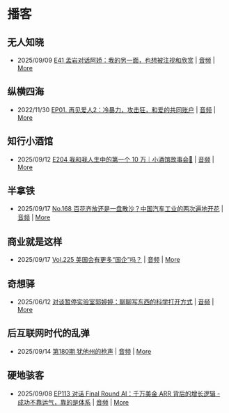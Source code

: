 # 播客

## 无人知晓
- 2025/09/09 [E41 孟岩对话阿娇：我的另一面，也想被注视和欣赏](https://www.xiaoyuzhoufm.com/episode/68bfcc2c9eb4a49300876f19) | [音频](https://dts-api.xiaoyuzhoufm.com/track/611719d3cb0b82e1df0ad29e/68bfcc2c9eb4a49300876f19/media.xyzcdn.net/611719d3cb0b82e1df0ad29e/lnDBqwDZpOI_yE-KjG76ffvJUE0h.m4a) | [More](channels/%E6%97%A0%E4%BA%BA%E7%9F%A5%E6%99%93.md)

## 纵横四海
- 2022/11/30 [EP01. 再见爱人2：冷暴力，攻击狂，和爱的共同账户](https://www.ximalaya.com/sound/592716797) | [音频](https://aod.cos.tx.xmcdn.com/storages/26c6-audiofreehighqps/E9/4E/GKwRIUEHXOodAq7-QQHYdhCw-aacv2-48K.m4a) | [More](channels/%E7%BA%B5%E6%A8%AA%E5%9B%9B%E6%B5%B7.md)

## 知行小酒馆
- 2025/09/12 [E204 我和我人生中的第一个 10 万｜小酒馆故事会🍻](https://www.xiaoyuzhoufm.com/episode/68c3c55c2c82c9dccaff6867) | [音频](https://dts-api.xiaoyuzhoufm.com/track/6013f9f58e2f7ee375cf4216/68c3c55c2c82c9dccaff6867/media.xyzcdn.net/6013f9f58e2f7ee375cf4216/lu3FDVtiiQRRfTzPfsC3mt0Bzgti.m4a) | [More](channels/%E7%9F%A5%E8%A1%8C%E5%B0%8F%E9%85%92%E9%A6%86.md)

## 半拿铁
- 2025/09/17 [No.168 ️ 百花齐放还是一盘散沙？中国汽车工业的两次遍地开花](https://www.ximalaya.com/sound/912264385) | [音频](https://tk.wavpub.com/WPDL_WnBWgTBynVdqQDpGKHPJWQFxxJFxnXXXmpQchrLEzcegDmPtYpbxtWgxQm-a6.m4a) | [More](channels/%E5%8D%8A%E6%8B%BF%E9%93%81.md)

## 商业就是这样
- 2025/09/17 [Vol.225 美国会有更多“国企”吗？](https://www.ximalaya.com/sound/912394238) | [音频](https://aod.cos.tx.xmcdn.com/storages/b008-audiofreehighqps/EA/26/GKwRIRwMoIQkAO9H_wQRl7j6.m4a) | [More](channels/%E5%95%86%E4%B8%9A%E5%B0%B1%E6%98%AF%E8%BF%99%E6%A0%B7.md)

## 奇想驿
- 2025/06/12 [对谈暂停实验室郭婷婷：聊聊写东西的科学打开方式](https://www.xiaoyuzhoufm.com/episode/684adc56574f065721d5960c) | [音频](https://dts-api.xiaoyuzhoufm.com/track/6034daea97755b8fc9c66480/684adc56574f065721d5960c/media.xyzcdn.net/6034daea97755b8fc9c66480/lsg_JvFtGZ36OBuiTLgzYxJmHHUx.m4a) | [More](channels/%E5%A5%87%E6%83%B3%E9%A9%BF.md)

## 后互联网时代的乱弹
- 2025/09/14 [第180期 犹他州的枪声](https://hosting.wavpub.cn/pie/ep180/) | [音频](https://tk.wavpub.com/WPDL_ncDWJEYupyNgTyBWNTRWYKmCxkKjgGabvHJwBUcRrJYjGnVZHvNtYFxdhC-38.mp3) | [More](channels/%E5%90%8E%E4%BA%92%E8%81%94%E7%BD%91%E6%97%B6%E4%BB%A3%E7%9A%84%E4%B9%B1%E5%BC%B9.md)

## 硬地骇客
- 2025/09/08 [EP113 对话 Final Round AI：千万美金 ARR 背后的增长逻辑 - 成功不靠运气，靠的是体系](https://www.xiaoyuzhoufm.com/episode/68bed88f9eb4a493006a0999) | [音频](https://dts-api.xiaoyuzhoufm.com/track/640ee2438be5d40013fe4a87/68bed88f9eb4a493006a0999/media.xyzcdn.net/640ee2438be5d40013fe4a87/lgiok-m9_icd0BLAqYFNipn6aRUJ.m4a) | [More](channels/%E7%A1%AC%E5%9C%B0%E9%AA%87%E5%AE%A2.md)

